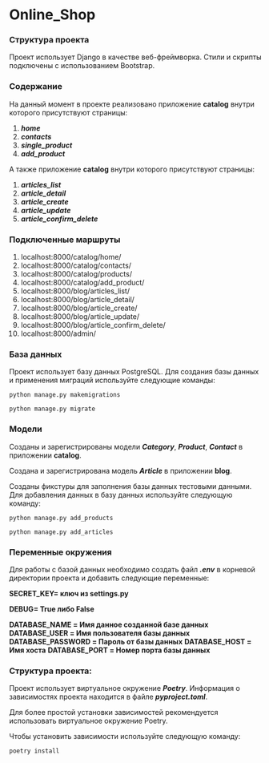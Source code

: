 # Online_Shop

### Структура проекта

Проект использует Django в качестве веб-фреймворка. Стили и скрипты подключены с использованием Bootstrap.

### Содержание

На данный момент в проекте реализовано приложение **catalog** внутри которого присутствуют страницы:

1. ***home***
2. ***contacts***
3. ***single_product***
4. ***add_product***

А также приложение **catalog** внутри которого присутствуют страницы:

1. ***articles_list***
2. ***article_detail***
3. ***article_create***
4. ***article_update***
5. ***article_confirm_delete***

### Подключенные маршруты

1. localhost:8000/catalog/home/
2. localhost:8000/catalog/contacts/
3. localhost:8000/catalog/products/
4. localhost:8000/catalog/add_product/
5. localhost:8000/blog/articles_list/
6. localhost:8000/blog/article_detail/
7. localhost:8000/blog/article_create/
8. localhost:8000/blog/article_update/
9. localhost:8000/blog/article_confirm_delete/
10. localhost:8000/admin/

### База данных
Проект использует базу данных PostgreSQL. Для создания базы данных и применения миграций используйте следующие команды:

```
python manage.py makemigrations
```

```
python manage.py migrate
```

### Модели
Созданы и зарегистрированы модели ***Category***, ***Product***, ***Contact*** в приложении **catalog**.

Создана и зарегистрирована модель ***Article*** в приложении **blog**.

Созданы фикстуры для заполнения базы данных тестовыми данными. Для добавления данных в базу данных используйте следующую команду:

```
python manage.py add_products
```

```
python manage.py add_articles
```

### Переменные окружения

Для работы с базой данных необходимо создать файл ***.env*** в корневой директории проекта и добавить следующие переменные:

**SECRET_KEY= ключ из settings.py**

**DEBUG= True либо False**

**DATABASE_NAME = Имя данное созданной базе данных**
**DATABASE_USER = Имя пользователя базы данных**
**DATABASE_PASSWORD = Пароль от базы данных**
**DATABASE_HOST = Имя хоста**
**DATABASE_PORT = Номер порта базы данных**



### Структура проекта:

Проект использует виртуальное окружение ***Poetry***. Информация о зависимостях проекта
находится в файле ***pyproject.toml***. 

Для более простой установки зависимостей рекомендуется использовать виртуальное окружение
Poetry. 

Чтобы установить зависимости используйте  следующую команду:

```
poetry install
```